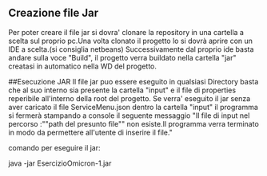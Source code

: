 ## Creazione file Jar
Per poter creare il file jar si dovra' clonare la repository in una cartella a scelta sul proprio pc.Una volta clonato il progetto lo si dovrà aprire con un IDE a scelta.(si consiglia netbeans)
Successivamente dal proprio ide basta andare sulla voce "Build",  il progetto verra buildato nella cartella "jar" creatasi in automatico nella WD del progetto.

##Esecuzione JAR
Il file jar puo essere eseguito in qualsiasi Directory basta che al suo interno sia presente la cartella "input" e il file di properties reperibile all'interno della root del progetto.
Se verra' eseguito il jar senza aver caricato il file ServiceMenu.json dentro la cartella "input" il programma si fermerà stampando a console il seguente messaggio 
"Il file di input nel percorso :""path del presunto file""  non esiste.Il programma verra terminato in modo da permettere all'utente di inserire il file."

comando per eseguire il jar:

java -jar EsercizioOmicron-1.jar
